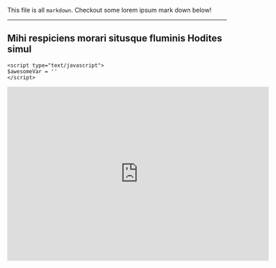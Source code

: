 This file is all `markdown`. Checkout some lorem ipsum mark down below!

---

## Mihi respiciens morari situsque fluminis Hodites simul

```
<script type="text/javascript">
$awesomeVar = ''
</script>

```

<iframe src="https://nuxtjs.org" style="border:0px #ffffff none;" name="myiFrame" scrolling="no" frameborder="1" marginheight="0px" marginwidth="0px" height="400px" width="600px" allowfullscreen></iframe>
